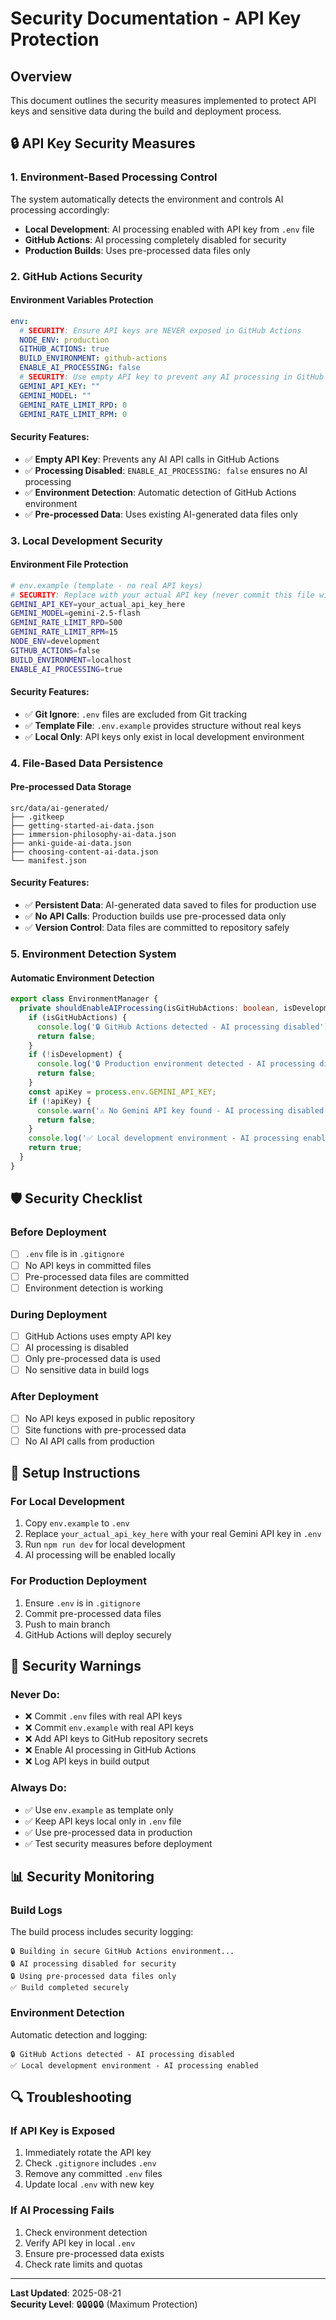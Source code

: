 # Security Documentation - API Key Protection

## Overview

This document outlines the security measures implemented to protect API keys and sensitive data during the build and deployment process.

## 🔒 API Key Security Measures

### 1. Environment-Based Processing Control

The system automatically detects the environment and controls AI processing accordingly:

- **Local Development**: AI processing enabled with API key from `.env` file
- **GitHub Actions**: AI processing completely disabled for security
- **Production Builds**: Uses pre-processed data files only

### 2. GitHub Actions Security

#### Environment Variables Protection
```yaml
env:
  # SECURITY: Ensure API keys are NEVER exposed in GitHub Actions
  NODE_ENV: production
  GITHUB_ACTIONS: true
  BUILD_ENVIRONMENT: github-actions
  ENABLE_AI_PROCESSING: false
  # SECURITY: Use empty API key to prevent any AI processing in GitHub Actions
  GEMINI_API_KEY: ""
  GEMINI_MODEL: ""
  GEMINI_RATE_LIMIT_RPD: 0
  GEMINI_RATE_LIMIT_RPM: 0
```

#### Security Features:
- ✅ **Empty API Key**: Prevents any AI API calls in GitHub Actions
- ✅ **Processing Disabled**: `ENABLE_AI_PROCESSING: false` ensures no AI processing
- ✅ **Environment Detection**: Automatic detection of GitHub Actions environment
- ✅ **Pre-processed Data**: Uses existing AI-generated data files only

### 3. Local Development Security

#### Environment File Protection
```bash
# env.example (template - no real API keys)
# SECURITY: Replace with your actual API key (never commit this file with real keys)
GEMINI_API_KEY=your_actual_api_key_here
GEMINI_MODEL=gemini-2.5-flash
GEMINI_RATE_LIMIT_RPD=500
GEMINI_RATE_LIMIT_RPM=15
NODE_ENV=development
GITHUB_ACTIONS=false
BUILD_ENVIRONMENT=localhost
ENABLE_AI_PROCESSING=true
```

#### Security Features:
- ✅ **Git Ignore**: `.env` files are excluded from Git tracking
- ✅ **Template File**: `.env.example` provides structure without real keys
- ✅ **Local Only**: API keys only exist in local development environment

### 4. File-Based Data Persistence

#### Pre-processed Data Storage
```
src/data/ai-generated/
├── .gitkeep
├── getting-started-ai-data.json
├── immersion-philosophy-ai-data.json
├── anki-guide-ai-data.json
├── choosing-content-ai-data.json
└── manifest.json
```

#### Security Features:
- ✅ **Persistent Data**: AI-generated data saved to files for production use
- ✅ **No API Calls**: Production builds use pre-processed data only
- ✅ **Version Control**: Data files are committed to repository safely

### 5. Environment Detection System

#### Automatic Environment Detection
```typescript
export class EnvironmentManager {
  private shouldEnableAIProcessing(isGitHubActions: boolean, isDevelopment: boolean): boolean {
    if (isGitHubActions) { 
      console.log('🔒 GitHub Actions detected - AI processing disabled'); 
      return false; 
    }
    if (!isDevelopment) { 
      console.log('🔒 Production environment detected - AI processing disabled'); 
      return false; 
    }
    const apiKey = process.env.GEMINI_API_KEY;
    if (!apiKey) { 
      console.warn('⚠️ No Gemini API key found - AI processing disabled'); 
      return false; 
    }
    console.log('✅ Local development environment - AI processing enabled'); 
    return true;
  }
}
```

## 🛡️ Security Checklist

### Before Deployment
- [ ] `.env` file is in `.gitignore`
- [ ] No API keys in committed files
- [ ] Pre-processed data files are committed
- [ ] Environment detection is working

### During Deployment
- [ ] GitHub Actions uses empty API key
- [ ] AI processing is disabled
- [ ] Only pre-processed data is used
- [ ] No sensitive data in build logs

### After Deployment
- [ ] No API keys exposed in public repository
- [ ] Site functions with pre-processed data
- [ ] No AI API calls from production

## 🔧 Setup Instructions

### For Local Development
1. Copy `env.example` to `.env`
2. Replace `your_actual_api_key_here` with your real Gemini API key in `.env`
3. Run `npm run dev` for local development
4. AI processing will be enabled locally

### For Production Deployment
1. Ensure `.env` is in `.gitignore`
2. Commit pre-processed data files
3. Push to main branch
4. GitHub Actions will deploy securely

## 🚨 Security Warnings

### Never Do:
- ❌ Commit `.env` files with real API keys
- ❌ Commit `env.example` with real API keys
- ❌ Add API keys to GitHub repository secrets
- ❌ Enable AI processing in GitHub Actions
- ❌ Log API keys in build output

### Always Do:
- ✅ Use `env.example` as template only
- ✅ Keep API keys local only in `.env` file
- ✅ Use pre-processed data in production
- ✅ Test security measures before deployment

## 📊 Security Monitoring

### Build Logs
The build process includes security logging:
```
🔒 Building in secure GitHub Actions environment...
🔒 AI processing disabled for security
🔒 Using pre-processed data files only
✅ Build completed securely
```

### Environment Detection
Automatic detection and logging:
```
🔒 GitHub Actions detected - AI processing disabled
✅ Local development environment - AI processing enabled
```

## 🔍 Troubleshooting

### If API Key is Exposed
1. Immediately rotate the API key
2. Check `.gitignore` includes `.env`
3. Remove any committed `.env` files
4. Update local `.env` with new key

### If AI Processing Fails
1. Check environment detection
2. Verify API key in local `.env`
3. Ensure pre-processed data exists
4. Check rate limits and quotas

---

**Last Updated**: 2025-08-21  
**Security Level**: 🔒🔒🔒🔒🔒 (Maximum Protection)
